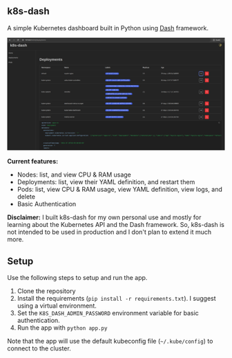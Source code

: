k8s-dash
---

A simple Kubernetes dashboard built in Python using [Dash](https://dash.plotly.com/) framework.

![Screenshot displaying the deployments page](screenshot.png)

**Current features:**

- Nodes: list, and view CPU & RAM usage
- Deployments: list, view their YAML definition, and restart them
- Pods: list, view CPU & RAM usage, view YAML definition, view logs, and delete
- Basic Authentication

**Disclaimer:** I built k8s-dash for my own personal use and mostly for learning about the
Kubernetes API and the Dash framework.
So, k8s-dash is not intended to be used in production and I don't plan to extend it much more.

## Setup

Use the following steps to setup and run the app.

1. Clone the repository
2. Install the requirements (`pip install -r requirements.txt`). I suggest using a virtual environment.
3. Set the `K8S_DASH_ADMIN_PASSWORD` environment variable for basic authentication.
4. Run the app with `python app.py`

Note that the app will use the default kubeconfig file (`~/.kube/config`) to connect to the cluster.
